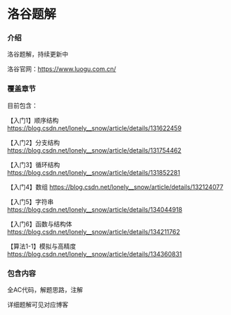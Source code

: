 # 洛谷题解

### 介绍
洛谷题解，持续更新中

洛谷官网：https://www.luogu.com.cn/


### 覆盖章节
目前包含：

【入门1】顺序结构
https://blog.csdn.net/lonely__snow/article/details/131622459

【入门2】分支结构
https://blog.csdn.net/lonely__snow/article/details/131754462

【入门3】循环结构
https://blog.csdn.net/lonely__snow/article/details/131852281

【入门4】数组
https://blog.csdn.net/lonely__snow/article/details/132124077

【入门5】字符串
https://blog.csdn.net/lonely__snow/article/details/134044918

【入门6】函数与结构体
https://blog.csdn.net/lonely__snow/article/details/134211762

【算法1-1】模拟与高精度
https://blog.csdn.net/lonely__snow/article/details/134360831

### 包含内容
全AC代码，解题思路，注解

详细题解可见对应博客